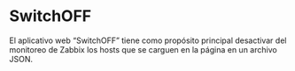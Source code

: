 # SwitchOFF

El aplicativo web “SwitchOFF” tiene como propósito principal
desactivar del monitoreo de Zabbix los hosts que se carguen en la
página en un archivo JSON.
